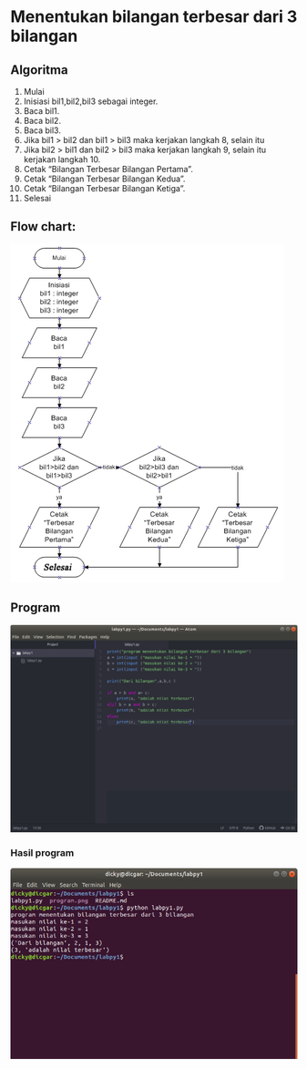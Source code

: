 # Menentukan bilangan terbesar dari 3 bilangan
## Algoritma
1.  Mulai
2.  Inisiasi bil1,bil2,bil3 sebagai integer.
3.  Baca bil1.
4.  Baca bil2.
5.  Baca bil3.
6.  Jika bil1 > bil2 dan bil1 > bil3 maka kerjakan langkah 8, selain itu
7.  Jika bil2 > bil1 dan bil2 > bil3 maka kerjakan langkah 9, selain itu kerjakan langkah 10.
8.  Cetak “Bilangan Terbesar Bilangan Pertama”.
9.  Cetak “Bilangan Terbesar Bilangan Kedua”.
10.  Cetak “Bilangan Terbesar Bilangan Ketiga”.
11.  Selesai

## Flow chart:
![github](https://github.com/dicgar95/labpy1/blob/master/flowchart.jpg)

## Program
![github](https://github.com/dicgar95/labpy1/blob/master/program.png)

### Hasil program
![github](https://github.com/dicgar95/labpy1/blob/master/hasil.png)
